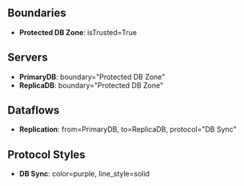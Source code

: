 ## Boundaries
- **Protected DB Zone**: isTrusted=True

## Servers
- **PrimaryDB**: boundary="Protected DB Zone"
- **ReplicaDB**: boundary="Protected DB Zone"

## Dataflows
- **Replication**: from=PrimaryDB, to=ReplicaDB, protocol="DB Sync"

## Protocol Styles
- **DB Sync**: color=purple, line_style=solid
